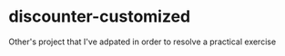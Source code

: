 discounter-customized
=====================

Other's project that I've adpated in order to resolve a practical exercise
